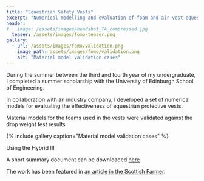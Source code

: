 ```yaml
---
title: "Equestrian Safety Vests"
excerpt: "Numerical modelling and evaluation of foam and air vest equestrian body protectors."
header:
#   image: /assets/images/headshot_TA_compressed.jpg
  teaser: /assets/images/fomo-teaser.png
gallery:
  - url: /assets/images/fomo/validation.png
    image_path: assets/images/fomo/validation.png
    alt: "Material model validation cases"
---
```


During the summer between the third and fourth year of my undergraduate, I completed a summer scholarship with the University of Edinburgh School of Engineering. 

In collaboration with an industry company, I developed a set of numerical models for evaluating the effectiveness of equestrian protective vests.

Material models for the foams used in the vests were validated against the drop weight test results 

{% include gallery caption="Material model validation cases" %}

Using the Hybrid III 

A short summary document can be downloaded [here]((https://thomasaston.github.io/assets/images/fomo/fomo-report.pdf))

The work has been featured in [an article in the Scottish Farmer](https://www.thescottishfarmer.co.uk/equine/19028450.scottish-company-takes-hi-tech-approach-rider-protection/).